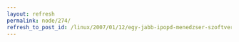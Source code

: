 ```yaml
---
layout: refresh
permalink: node/274/
refresh_to_post_id: /linux/2007/01/12/egy-jabb-ipopd-menedzser-szoftver-hipo
---
```

